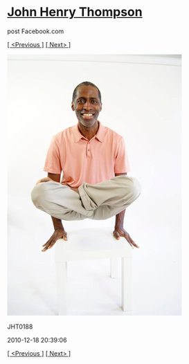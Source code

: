 # [John Henry Thompson](../README.md)
post Facebook.com

[[ <Previous ]](2010-12-18-2.md) [[ Next> ]](2010-12-18-4.md)

[![](../media/2010-12-18/Fam-2010-JHT0188.jpg)](../README.md)

JHT0188

2010-12-18 20:39:06

[[ <Previous ]](2010-12-18-2.md) [[ Next> ]](2010-12-18-4.md)